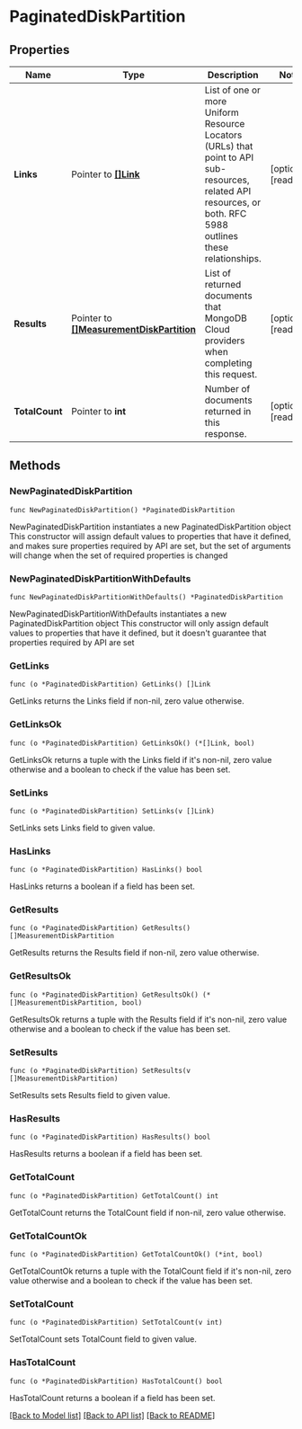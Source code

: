 # PaginatedDiskPartition

## Properties

Name | Type | Description | Notes
------------ | ------------- | ------------- | -------------
**Links** | Pointer to [**[]Link**](Link.md) | List of one or more Uniform Resource Locators (URLs) that point to API sub-resources, related API resources, or both. RFC 5988 outlines these relationships. | [optional] [readonly] 
**Results** | Pointer to [**[]MeasurementDiskPartition**](MeasurementDiskPartition.md) | List of returned documents that MongoDB Cloud providers when completing this request. | [optional] [readonly] 
**TotalCount** | Pointer to **int** | Number of documents returned in this response. | [optional] [readonly] 

## Methods

### NewPaginatedDiskPartition

`func NewPaginatedDiskPartition() *PaginatedDiskPartition`

NewPaginatedDiskPartition instantiates a new PaginatedDiskPartition object
This constructor will assign default values to properties that have it defined,
and makes sure properties required by API are set, but the set of arguments
will change when the set of required properties is changed

### NewPaginatedDiskPartitionWithDefaults

`func NewPaginatedDiskPartitionWithDefaults() *PaginatedDiskPartition`

NewPaginatedDiskPartitionWithDefaults instantiates a new PaginatedDiskPartition object
This constructor will only assign default values to properties that have it defined,
but it doesn't guarantee that properties required by API are set

### GetLinks

`func (o *PaginatedDiskPartition) GetLinks() []Link`

GetLinks returns the Links field if non-nil, zero value otherwise.

### GetLinksOk

`func (o *PaginatedDiskPartition) GetLinksOk() (*[]Link, bool)`

GetLinksOk returns a tuple with the Links field if it's non-nil, zero value otherwise
and a boolean to check if the value has been set.

### SetLinks

`func (o *PaginatedDiskPartition) SetLinks(v []Link)`

SetLinks sets Links field to given value.

### HasLinks

`func (o *PaginatedDiskPartition) HasLinks() bool`

HasLinks returns a boolean if a field has been set.

### GetResults

`func (o *PaginatedDiskPartition) GetResults() []MeasurementDiskPartition`

GetResults returns the Results field if non-nil, zero value otherwise.

### GetResultsOk

`func (o *PaginatedDiskPartition) GetResultsOk() (*[]MeasurementDiskPartition, bool)`

GetResultsOk returns a tuple with the Results field if it's non-nil, zero value otherwise
and a boolean to check if the value has been set.

### SetResults

`func (o *PaginatedDiskPartition) SetResults(v []MeasurementDiskPartition)`

SetResults sets Results field to given value.

### HasResults

`func (o *PaginatedDiskPartition) HasResults() bool`

HasResults returns a boolean if a field has been set.

### GetTotalCount

`func (o *PaginatedDiskPartition) GetTotalCount() int`

GetTotalCount returns the TotalCount field if non-nil, zero value otherwise.

### GetTotalCountOk

`func (o *PaginatedDiskPartition) GetTotalCountOk() (*int, bool)`

GetTotalCountOk returns a tuple with the TotalCount field if it's non-nil, zero value otherwise
and a boolean to check if the value has been set.

### SetTotalCount

`func (o *PaginatedDiskPartition) SetTotalCount(v int)`

SetTotalCount sets TotalCount field to given value.

### HasTotalCount

`func (o *PaginatedDiskPartition) HasTotalCount() bool`

HasTotalCount returns a boolean if a field has been set.


[[Back to Model list]](../README.md#documentation-for-models) [[Back to API list]](../README.md#documentation-for-api-endpoints) [[Back to README]](../README.md)


